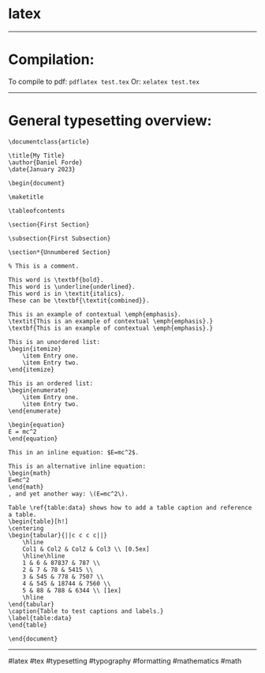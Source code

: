# latex

-------------------------------------------

# Compilation:

To compile to pdf:
`pdflatex test.tex`
Or:
`xelatex test.tex`

-------------------------------------------

# General typesetting overview:

```
\documentclass{article}

\title{My Title}
\author{Daniel Forde}
\date{January 2023}

\begin{document}

\maketitle

\tableofcontents

\section{First Section}

\subsection{First Subsection}

\section*{Unnumbered Section}

% This is a comment.

This word is \textbf{bold}.
This word is \underline{underlined}.
This word is in \textit{italics}.
These can be \textbf{\textit{combined}}.

This is an example of contextual \emph{emphasis}.
\textit{This is an example of contextual \emph{emphasis}.}
\textbf{This is an example of contextual \emph{emphasis}.}

This is an unordered list:
\begin{itemize}
    \item Entry one.
    \item Entry two.
\end{itemize}

This is an ordered list:
\begin{enumerate}
    \item Entry one.
    \item Entry two.
\end{enumerate}

\begin{equation}
E = mc^2
\end{equation}

This in an inline equation: $E=mc^2$.

This is an alternative inline equation:
\begin{math}
E=mc^2
\end{math}
, and yet another way: \(E=mc^2\).

Table \ref{table:data} shows how to add a table caption and reference a table.
\begin{table}[h!]
\centering
\begin{tabular}{||c c c c||}
    \hline
    Col1 & Col2 & Col2 & Col3 \\ [0.5ex]
    \hline\hline
    1 & 6 & 87837 & 787 \\
    2 & 7 & 78 & 5415 \\
    3 & 545 & 778 & 7507 \\
    4 & 545 & 18744 & 7560 \\
    5 & 88 & 788 & 6344 \\ [1ex]
    \hline
\end{tabular}
\caption{Table to test captions and labels.}
\label{table:data}
\end{table}

\end{document}
```

-------------------------------------------

#latex #tex #typesetting #typography #formatting #mathematics #math
